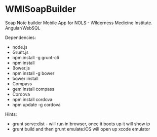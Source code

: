 WMISoapBuilder
==============

Soap Note builder Mobile App for NOLS - Wilderness Medicine Institute. Angular/WebSQL

Dependencies:
- node.js
- Grunt.js
 - npm install -g grunt-cli
 - npm install
- Bower.js
 - npm install -g bower
 - bower install
- Compass 
 - gem install compass
- Cordova
 - npm install cordova
 - npm update -g cordova

Hints:
- grunt serve:dist  -  will run in browser, once it boots up it will show ip
- grunt build and then grunt emulate:iOS will open up xcode emulator
